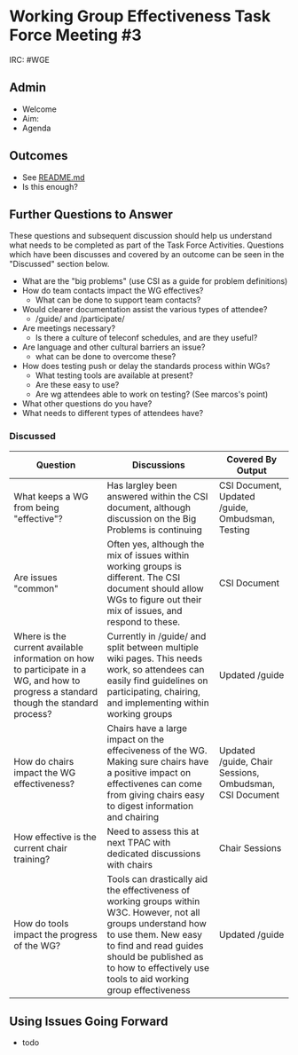 # Working Group Effectiveness Task Force Meeting #3
IRC: #WGE

## Admin
* Welcome
* Aim: 
* Agenda

## Outcomes 
* See [README.md](https://github.com/w3c/wg-effectiveness/) 
* Is this enough?

## Further Questions to Answer
These questions and subsequent discussion should help us understand what needs to be completed as part of the Task Force Activities. Questions which have been discusses and covered by an outcome can be seen in the "Discussed" section below.

* What are the "big problems" (use CSI as a guide for problem definitions)
* How do team contacts impact the WG effectives?
  * What can be done to support team contacts?
* Would clearer documentation assist the various types of attendee?
  * /guide/ and /participate/
* Are meetings necessary?
  * Is there a culture of teleconf schedules, and are they useful?
* Are language and other cultural barriers an issue?
  * what can be done to overcome these?
* How does testing push or delay the standards process within WGs?
  * What testing tools are available at present?
  * Are these easy to use?
  * Are wg attendees able to work on testing? (See marcos's point)
* What other questions do you have?
* What needs to different types of attendees have?

### Discussed
Question | Discussions | Covered By Output
--- | --- | ---
What keeps a WG from being "effective"? | Has largley been answered within the CSI document, although discussion on the Big Problems is continuing | CSI Document, Updated /guide, Ombudsman, Testing
Are issues "common" | Often yes, although the mix of issues within working groups is different. The CSI document should allow WGs to figure out their mix of issues, and respond to these. | CSI Document
Where is the current available information on how to participate in a WG, and how to progress a standard though the standard process? | Currently in /guide/ and split between multiple wiki pages. This needs work, so attendees can easily find guidelines on participating, chairing, and implementing within working groups | Updated /guide
How do chairs impact the WG effectiveness? | Chairs have a large impact on the effeciveness of the WG. Making sure chairs have a positive impact on effectivenes can come from giving chairs easy to digest information and chairing | Updated /guide, Chair Sessions, Ombudsman, CSI Document
How effective is the current chair training? | Need to assess this at next TPAC with dedicated discussions with chairs | Chair Sessions
How do tools impact the progress of the WG? | Tools can drastically aid the effectiveness of working groups within W3C. However, not all groups understand how to use them. New easy to find and read guides should be published as to how to effectively use tools to aid working group effectiveness | Updated /guide

## Using Issues Going Forward
* todo

